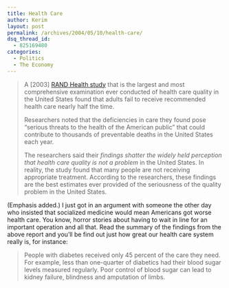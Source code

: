 ```yaml
---
title: Health Care
author: Kerim
layout: post
permalink: /archives/2004/05/10/health-care/
dsq_thread_id:
  - 825169480
categories:
  - Politics
  - The Economy
---
```

> A [2003] <a href="http://www.rand.org/news/press.03/06.25.html" onclick="_gaq.push(['_trackEvent', 'outbound-article', 'http://www.rand.org/news/press.03/06.25.html', 'RAND Health study']);" >RAND Health study</a> that is the largest and most comprehensive examination ever conducted of health care quality in the United States found that adults fail to receive recommended health care nearly half the time.
> 
> Researchers noted that the deficiencies in care they found pose &#8220;serious threats to the health of the American public&#8221; that could contribute to thousands of preventable deaths in the United States each year.
> 
> The researchers said their *findings shatter the widely held perception that health care quality is not a problem* in the United States. In reality, the study found that many people are not receiving appropriate treatment. According to the researchers, these findings are the best estimates ever provided of the seriousness of the quality problem in the United States.

(Emphasis added.) I just got in an argument with someone the other day who insisted that socialized medicine would mean Americans got worse health care. You know, horror stories about having to wait in line for an important operation and all that. Read the summary of the findings from the above report and you&#8217;ll be find out just how great our health care system really is, for instance:

> People with diabetes received only 45 percent of the care they need. For example, less than one-quarter of diabetics had their blood sugar levels measured regularly. Poor control of blood sugar can lead to kidney failure, blindness and amputation of limbs.

